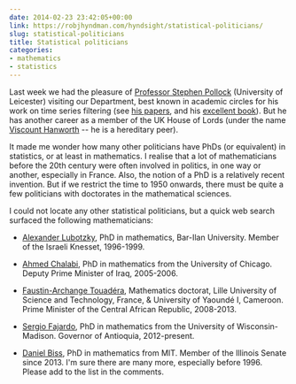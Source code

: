 ```yaml
---
date: 2014-02-23 23:42:05+00:00
link: https://robjhyndman.com/hyndsight/statistical-politicians/
slug: statistical-politicians
title: Statistical politicians
categories:
- mathematics
- statistics
---
```


Last week we had the pleasure of [Professor Stephen Pollock](http://www2.le.ac.uk/departments/economics/people/professor-stephen-pollock) (University of Leicester) visiting our Department, best known in academic circles for his work on time series filtering (see [his papers](http://www.le.ac.uk/users/dsgp1/), and his [excellent book](http://amzn.com/dp/0125609906/?tag=prorobjhyn-20)). But he has another career as a member of the UK House of Lords (under the name [Viscount Hanworth](http://en.wikipedia.org/wiki/David_Pollock,_3rd_Viscount_Hanworth) -- he is a hereditary peer).

It made me wonder how many other politicians have PhDs (or equivalent) in statistics, or at least in mathematics. I realise that a lot of mathematicians before the 20th century were often involved in politics, in one way or another, especially in France. Also, the notion of a PhD is a relatively recent invention. But if we restrict the time to 1950 onwards, there must be quite a few politicians with doctorates in the mathematical sciences. <!-- more -->

I could not locate any other statistical politicians, but a quick web search surfaced the following mathematicians:


  * [Alexander Lubotzky](http://en.wikipedia.org/wiki/Alexander_Lubotzky), PhD in mathematics, Bar-Ilan University. Member of the Israeli Knesset, 1996-1999.

  * [Ahmed Chalabi](http://en.wikipedia.org/wiki/Ahmed_Chalabi), PhD in mathematics from the University of Chicago. Deputy Prime Minister of Iraq, 2005-2006.

  * [Faustin-Archange Touadéra](http://en.wikipedia.org/wiki/Faustin-Archange_Touad%C3%A9ra), Mathematics doctorat, Lille University of Science and Technology, France, & University of Yaoundé I, Cameroon. Prime Minister of the Central African Republic, 2008-2013.

  * [Sergio Fajardo](http://en.wikipedia.org/wiki/Sergio_Fajardo), PhD in mathematics from the University of Wisconsin-Madison. Governor of Antioquia, 2012-present.

  * [Daniel Biss](http://en.wikipedia.org/wiki/Daniel_Biss), PhD in mathematics from MIT. Member of the Illinois Senate since 2013.
I'm sure there are many more, especially before 1996. Please add to the list in the comments.

